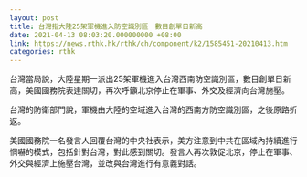 ```yaml
---
layout: post
title: 台灣指大陸25架軍機進入防空識別區　數目創單日新高
date: 2021-04-13 08:03:20.000000000 +08:00
link: https://news.rthk.hk/rthk/ch/component/k2/1585451-20210413.htm
categories: rthk
---
```


台灣當局說，大陸星期一派出25架軍機進入台灣西南防空識別區，數目創單日新高，美國國務院表達關切，再次呼籲北京停止在軍事、外交及經濟向台灣施壓。

台灣的防衛部門說，軍機由大陸的空域進入台灣的西南方防空識別區，之後原路折返。

美國國務院一名發言人回覆台灣的中央社表示，美方注意到中共在區域內持續進行恫嚇的模式，包括針對台灣，對此感到關切。發言人再次敦促北京，停止在軍事、外交與經濟上施壓台灣，並改與台灣進行有意義對話。
